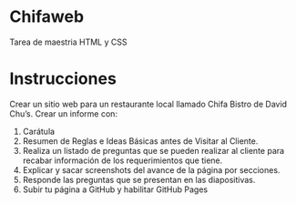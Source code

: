 # Chifaweb
Tarea de maestria HTML y CSS

# Instrucciones

Crear un sitio web para un restaurante local llamado Chifa Bistro de David Chu’s.
Crear un informe con:

1. Carátula
2. Resumen de Reglas e Ideas Básicas antes de Visitar al Cliente.
3. Realiza un listado de preguntas que se pueden realizar al cliente para recabar información de los requerimientos que tiene.
4. Explicar y sacar screenshots del avance de la página por secciones.
5. Responde las preguntas que se presentan en las diapositivas.
6. Subir tu página a GitHub y habilitar GitHub Pages
